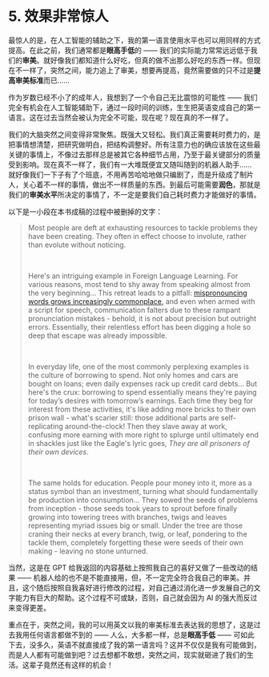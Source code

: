 # 5. 效果非常惊人

最惊人的是，在人工智能的辅助之下，我的第一语言使用水平也可以用同样的方式提高。在此之前，我们通常都是**眼高手低**的 —— 我们的实际能力常常远远低于我们的**审美**。就好像我们都知道什么好吃，但真的做不出那么好吃的东西一样。但现在不一样了，突然之间，能力追上了审美，想要再提高，竟然需要做的只不过是**提高审美标准**而已……

作为岁数已经不小了的成年人，我想到了一个令自己无比震惊的可能性 —— 我们完全有机会在人工智能辅助下，通过一段时间的训练，生生把英语变成自己的第一语言。这在过去当然会被认为完全不可能，现在呢？现在真的不一样了。

我们的大脑突然之间变得非常聚焦。既强大又轻松。我们真正需要耗时费力的，是把事情想清楚，把研究做明白，把结构调整好。所有注意力也的确应该放在这些最关键的事情上，不像过去那样总是被其它各种细节占用，乃至于最关键部分的质量受到影响。现在真不一样了，我们有一大堆既便宜又随叫随到的机器人助手…… 就好像我们一下子有了个班底，不用再苦哈哈地做只编剧了，而是升级成了制片人，关心着不一样的事情，做出不一样质量的东西。到最后可能需要**润色**，那就是我们的**审美水平**所决定的事情了，不一定是要我们自己耗时费力才能做好的事情。

以下是一小段在本书成稿的过程中被删掉的文字：

> Most people are deft at exhausting resources to tackle problems they have been creating. They often in effect choose to involute, rather than evolute without noticing.
>
> <br />
>
> Here's an intriguing example in Foreign Language Learning. For various reasons, most tend to shy away from speaking almost from the very beginning... This retreat leads to a pitfall: [mispronouncing words grows increasingly commonplace,](https://github.com/shimohq/chinese-programmer-wrong-pronunciation) and even when armed with a script for speech, communication falters due to these rampant pronunciation mistakes  - behold, it is not about precision but outright errors. Essentially, their relentless effort has been digging a hole so deep that escape was already impossible.
>
> <br />
>
> In everyday life, one of the most commonly perplexing examples is the culture of borrowing to spend. Not only homes and cars are bought on loans; even daily expenses rack up credit card debts... But here's the crux: borrowing to spend essentially means they're paying for today’s desires with tomorrow’s earnings. Each time they beg for interest from these activities, it's like adding more bricks to their own prison wall - what's scarier still: those additional parts are self-replicating around-the-clock! Then they slave away at work, confusing more earning with more right to splurge until ultimately end in shackles just like the Eagle's lyric goes, *They are all prisoners of their own devices*.
>
> <br />
>
> The same holds for education. People pour money into it, more as a status symbol than an investment, turning what should fundamentally be production into consumption... They sowed the seeds of problems from inception - those seeds took years to sprout before finally growing into towering trees with branches, twigs and leaves representing myriad issues big or small. Under the tree are those craning their necks at every branch, twig, or leaf, pondering to the tackle them, completely forgetting these were seeds of their own making - leaving no stone unturned.

当然，这是在 GPT 给我返回的内容基础上按照我自己的喜好又做了一些改动的结果 —— 机器人给的也不是不能直接用，但，不一定完全符合我自己的审美。并且，这个随后按照自我喜好进行修改的过程，对自己通过消化进一步发展自己的文字能力有巨大的帮助。这个过程不可或缺，否则，自己就会因为 AI 的强大而反过来变得更差。

重点在于，突然之间，我的可以用英文以我的审美标准去表达我的思想了，这是过去我用任何语言都做不到的 —— 人么，大多都一样，总是**眼高手低** —— 可如此下去，没多久，英语不就直接成了我的第一语言吗？这并不仅仅是我有可能做到，而是人人都有可能做到吧？过去想都不敢想，突然之间，现实就砸进了我们的生活。这辈子竟然还有这样的机会！
